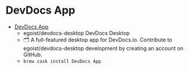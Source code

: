 # DevDocs App
- [DevDocs App](https://github.com/egoist/devdocs-desktop/)
  -  egoist/devdocs-desktop DevDocs Desktop
  - 🗂 A full-featured desktop app for DevDocs.io. Contribute to egoist/devdocs-desktop development by creating an account on GitHub.
  - `brew cask install DevDocs App`
